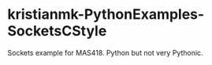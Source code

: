 # kristianmk-PythonExamples-SocketsCStyle
Sockets example for MAS418. Python but not very Pythonic.
